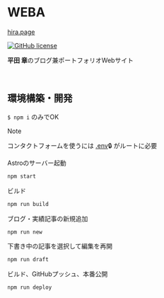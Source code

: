 # WEBA
[hira.page](https://hira.page/)

[![GitHub license](https://img.shields.io/github/license/psephopaiktes/hira.page)](https://github.com/psephopaiktes/hira.page/blob/main/LICENSE)

<strong>平田 章</strong>のブログ兼ポートフォリオWebサイト

<br />

## 環境構築・開発
`$ npm i` のみでOK

> [!NOTE]
> コンタクトフォームを使うには [.env](https://www.notion.so/psephopaiktes/Blog-Portfolio-Renewal-ad291ee9ac9d445489982f8ca9daf450)🔒 がルートに必要

Astroのサーバー起動
```bash
npm start
```

ビルド
```bash
npm run build
```

ブログ・実績記事の新規追加
```bash
npm run new
```

下書き中の記事を選択して編集を再開
```bash
npm run draft
```

ビルド、GitHubプッシュ、本番公開
```bash
npm run deploy
```
